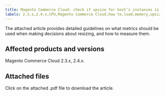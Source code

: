 ```yaml
---
title: Magento Commerce Cloud: check if upsize for host’s instances is needed
labels: 2.3.x,2.4.x,CPU,Magento Commerce Cloud,how to,load,memory,upsize
---
```


The attached article provides detailed guidelines on what metrics should be used when making decisions about resizing, and how to measure them.

## Affected products and versions

Magento Commerce Cloud 2.3.x, 2.4.x.

## Attached files

Click on the attached .pdf file to download the article.
